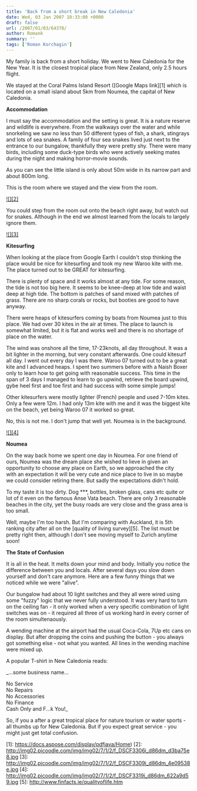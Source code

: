 ```yaml
---
title: 'Back from a short break in New Caledonia'
date: Wed, 03 Jan 2007 10:33:00 +0000
draft: false
url: /2007/01/03/64378/
author: Romank
summary: ''
tags: ['Roman Korchagin']
---
```


My family is back from a short holiday. We went to New Caledonia for the New Year. It is the closest tropical place from New Zealand, only 2.5 hours flight.

We stayed at the Coral Palms Island Resort ([Google Maps link][1] which is located on a small island about 5km from Noumea, the capital of New Caledonia.

**Accommodation**

I must say the accommodation and the setting is great. It is a nature reserve and wildlife is everywhere. From the walkways over the water and while snorkeling we saw no less than 50 different types of fish, a shark, stingrays and lots of sea snakes. A family of four sea snakes lived just next to the entrance to our bungalow, thankfully they were pretty shy. There were many birds, including some duck-type birds who were actively seeking mates during the night and making horror-movie sounds.

As you can see the little island is only about 50m wide in its narrow part and about 800m long.

This is the room where we stayed and the view from the room.

[![][2]](http://img02.picoodle.com/img/img02/7/1/2/f_DSCF3306i_d86dm_d3ba75e8.jpg)

You could step from the room out onto the beach right away, but watch out for snakes. Although in the end we almost learned from the locals to largely ignore them.

[![][3]](http://img02.picoodle.com/img/img02/7/1/2/f_DSCF3309i_d86dm_4e09538e.jpg)

**Kitesurfing**

When looking at the place from Google Earth I couldn't stop thinking the place would be nice for kitesurfing and took my new Waroo kite with me. The place turned out to be GREAT for kitesurfing.

There is plenty of space and it works almost at any tide. For some reason, the tide is not too big here. It seems to be knee-deep at low tide and waist deep at high tide. The bottom is patches of sand mixed with patches of grass. There are no sharp corals or rocks, but booties are good to have anyway.

There were heaps of kitesurfers coming by boats from Noumea just to this place. We had over 30 kites in the air at times. The place to launch is somewhat limited, but it is flat and works well and there is no shortage of place on the water.

The wind was onshore all the time, 17-23knots, all day throughout. It was a bit lighter in the morning, but very constant afterwards. One could kitesurf all day. I went out every day I was there. Waroo 07 turned out to be a great kite and I advanced heaps. I spent two summers before with a Naish Boxer only to learn how to get going with reasonable success. This time in the span of 3 days I managed to learn to go upwind, retrieve the board upwind, gybe heel first and toe first and had success with some simple jumps!

Other kitesurfers were mostly lighter (French) people and used 7-10m kites. Only a few were 12m. I had only 13m kite with me and it was the biggest kite on the beach, yet being Waroo 07 it worked so great.

No, this is not me. I don't jump that well yet. Noumea is in the background.

[![][4]](http://img02.picoodle.com/img/img02/7/1/2/f_DSCF3319i_d86dm_622a9d59.jpg)

**Noumea**

On the way back home we spent one day in Noumea. For one friend of ours, Noumea was the dream place she wished to lieve in given an opportunity to choose any place on Earth, so we approached the city with an expectation it will be very cute and nice place to live in so maybe we could consider retiring there. But sadly the expectations didn't hold.

To my taste it is too dirty. Dog \*\*\*, bottles, broken glass, cans etc quite or lot of it even on the famous Anse Vata beach. There are only 3 reasonable beaches in the city, yet the busy roads are very close and the grass area is too small.

Well, maybe I'm too harsh. But I'm comparing with Auckland, it is 5th ranking city after all on the [quality of living survey][5]. The list must be pretty right then, although I don't see moving myself to Zurich anytime soon!

**The State of Confusion**

It is all in the heat. It melts down your mind and body. Initially you notice the difference between you and locals. After several days you slow down yourself and don't care anymore. Here are a few funny things that we noticed while we were "alive".

Our bungalow had about 10 light switches and they all were wired using some "fuzzy" logic that we never fully understood. It was very hard to turn on the ceiling fan - it only worked when a very specific combination of light switches was on - it required all three of us working hard in every corner of the room simultenaously.

A wending machine at the airport had the usual Coca-Cola, 7Up etc cans on display. But after dropping the coins and pushing the button - you always got something else - not what you wanted. All lines in the wending machine were mixed up.

A popular T-shirt in New Caledonia reads:

_...some business name...  
  
No Service  
No Repairs  
No Accessories  
No Finance  
Cash Only and F...k You!_

So, if you a after a great tropical place for nature tourism or water sports - all thumbs up for New Caledonia. But if you expect great service - you might just get total confusion.




[1]: https://docs.aspose.com/display/pdfjava/Home)
[2]: http://img02.picoodle.com/img/img02/7/1/2/f_DSCF3306i_d86dm_d3ba75e8.jpg
[3]: http://img02.picoodle.com/img/img02/7/1/2/f_DSCF3309i_d86dm_4e09538e.jpg
[4]: http://img02.picoodle.com/img/img02/7/1/2/f_DSCF3319i_d86dm_622a9d59.jpg
[5]: http://www.finfacts.ie/qualityoflife.htm




